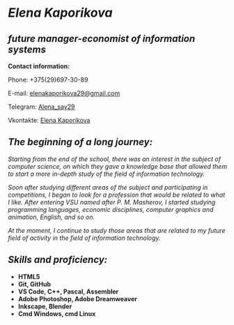 # ***Elena Kaporikova***
## *future manager-economist of information systems*
**Contact information:**

Phone: +375(29)697-30-89

E-mail: elenakaporikova29@gmail.com

Telegram: [Alena_say29](https://web.telegram.org/z/)

Vkontakte: [Elena Kaporikova](https://vk.com/id285859304)
## *The beginning of a long journey:*

*Starting from the end of the school, there was an interest in the subject of computer science, on which they gave a knowledge base that allowed them to start a more in-depth study of the field of information technology.*

*Soon after studying different areas of the subject and participating in competitions, I began to look for a profession that would be related to what I like. After entering VSU named after P. M. Masherov, I started studying programming languages, economic disciplines, computer graphics and animation, English, and so on.*

*At the moment, I continue to study those areas that are related to my future field of activity in the field of information technology.*
## *Skills and proficiency:*
* **HTML5**
* **Git, GitHub**
* **VS Code, C++, Pascal, Assembler**
* **Adobe Photoshop, Adobe Dreamweaver**
* **Inkscape, Blender**
* **Cmd Windows, cmd Linux**
